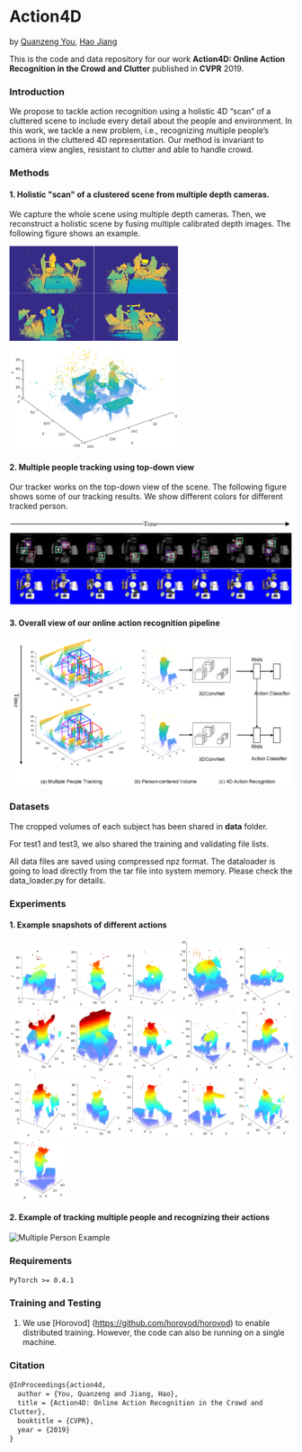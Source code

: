 # Action4D

by [Quanzeng You](http://cs.rochester.edu/u/qyou/), [Hao Jiang](http://hao-jiang.net)

This is the code and data repository for our work **Action4D: Online Action Recognition in the Crowd and Clutter** published in **CVPR** 2019. 

### Introduction
We propose to tackle action recognition using a holistic 4D “scan” of a cluttered scene to include every detail
about the people and environment. In this work, we tackle a new
problem, i.e., recognizing multiple people’s actions in the
cluttered 4D representation.
Our method is invariant to
camera view angles, resistant to clutter and able to handle crowd.

### Methods

#### 1. Holistic "scan" of a clustered scene from multiple depth cameras.
We capture the whole scene using multiple depth cameras. Then, we reconstruct a holistic scene by fusing multiple calibrated depth images. The following figure shows an example.

<img src="figures/depth.png" alt="Bending" width="300"/><img src="figures/1435a-crop.png" alt="Scene" width=300 />



#### 2. Multiple people tracking using top-down view

Our tracker works on the top-down view of the scene. The following figure shows some of our tracking results. We show different colors for different tracked person.

![Tracking results](figures/tracking.png)

#### 3. Overall view of our online action recognition pipeline

![Overview of our approach](figures/overview.png)

### Datasets

The cropped volumes of each subject has been shared in **data** folder. 

For test1 and test3, we also shared the training and validating file lists. 

All data files are saved using compressed npz format. The dataloader is going to load directly from the tar file into system memory. Please check the data_loader.py for details.


### Experiments

#### 1. Example snapshots of different actions

<img src="figures/actions/bend.jpg" alt="Bending" width="100"><img src="figures/actions/drink.jpg" alt="Drinking" width="100"><img src="figures/actions/lift.jpg" alt="Lifting" width="100"><img src="figures/actions/push.jpg" alt="Pushing/Pulling" width="100"><img src="figures/actions/squat.jpg" alt="Squatting" width="100"><img src="figures/actions/yawn.jpg" alt="yawning" width="100"><img src="figures/actions/call.jpg" alt="Calling" width="100"><img src="figures/actions/eat.jpg" alt="Eating" width="100">
<img src="figures/actions/open_drawer.jpg" alt="Opening Drawer" width="100"><img src="figures/actions/read.jpg" alt="Read" width="100"><img src="figures/actions/wave.jpg" alt="Waving" width="100"><img src="figures/actions/clap.jpg" alt="Clapping" width="100"><img src="figures/actions/kick.jpg" alt="Kicking" width="100"><img src="figures/actions/point.jpg" alt="Pointing" width="100"><img src="figures/actions/sit.jpg" alt="Sitting" width="100"><img src="figures/actions/web.jpg" alt="Browsing cell phone" width="100">

#### 2. Example of tracking multiple people and recognizing their actions
![Multiple Person Example](figures/gifs/demo_label2_514_5.gif)
### Requirements
```
PyTorch >= 0.4.1
```

### Training and Testing
1. We use [Horovod] (https://github.com/horovod/horovod) to enable distributed training. However, the code can also be running on a single machine. 

### Citation

    @InProceedings{action4d,
      author = {You, Quanzeng and Jiang, Hao},
      title = {Action4D: Online Action Recognition in the Crowd and Clutter},
      booktitle = {CVPR},
      year = {2019}
    }

